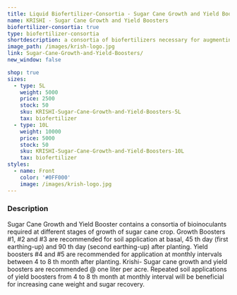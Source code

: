 ```yaml
---
title: Liquid Biofertilizer-Consortia - Sugar Cane Growth and Yield Boosters
name: KRISHI - Sugar Cane Growth and Yield Boosters
biofertilizer-consortia: true
type: biofertilizer-consortia
shortdescription: a consortia of biofertilizers necessary for augmenting vegetative growth of mulberry
image_path: /images/krish-logo.jpg
link: Sugar-Cane-Growth-and-Yield-Boosters/
new_window: false

shop: true
sizes:
  - type: 5L
    weight: 5000
    price: 2500
    stock: 50
    sku: KRISHI-Sugar-Cane-Growth-and-Yield-Boosters-5L
    tax: biofertilizer
  - type: 10L
    weight: 10000
    price: 5000
    stock: 50
    sku: KRISHI-Sugar-Cane-Growth-and-Yield-Boosters-10L
    tax: biofertilizer
styles:
  - name: Front
    color: '#0FF000'
    image: /images/krish-logo.jpg
---
```

### Description
Sugar Cane Growth and Yield Booster contains a consortia of bioinoculants required at
different stages of growth of sugar cane crop. Growth Boosters #1, #2 and #3 are recommended
for soil application at basal, 45 th day (first earthing-up) and 90 th day (second earthing-up) after
planting. Yield boosters #4 and #5 are recommended for application at monthly intervals
between 4 to 8 th month after planting. Krishi- Sugar cane growth and yield boosters are
recommended @ one liter per acre. Repeated soil applications of yield boosters from 4 to 8 th
month at monthly interval will be beneficial for increasing cane weight and sugar recovery.
